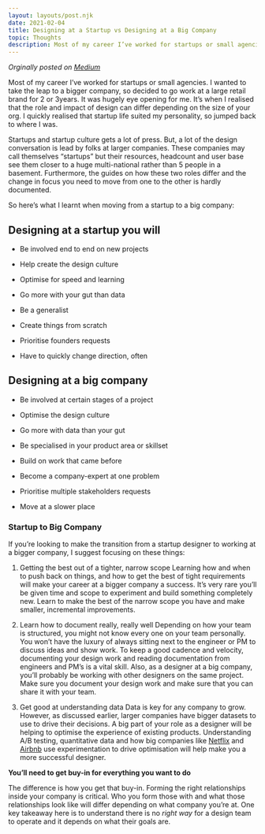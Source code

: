 ```yaml
---
layout: layouts/post.njk
date: 2021-02-04
title: Designing at a Startup vs Designing at a Big Company
topic: Thoughts
description: Most of my career I’ve worked for startups or small agencies. I wanted to take the leap to a bigger company, so decided to go work at a large retail brand for 2 or 3 years. 
---
```


*Orginally posted on [Medium](https://blog.prototypr.io/designing-at-a-startup-vs-designing-at-a-big-company-e6aad22956ea)*

Most of my career I’ve worked for startups or small agencies. I wanted to take the leap to a bigger company, so decided to go work at a large retail brand for 2 or 3years. It was hugely eye opening for me. It’s when I realised that the role and impact of design can differ depending on the size of your org. I quickly realised that startup life suited my personality, so jumped back to where I was.

Startups and startup culture gets a lot of press. But, a lot of the design conversation is lead by folks at larger companies. These companies may call themselves “startups” but their resources, headcount and user base see them closer to a huge multi-national rather than 5 people in a basement. Furthermore, the guides on how these two roles differ and the change in focus you need to move from one to the other is hardly documented.

So here’s what I learnt when moving from a startup to a big company:

## Designing at a startup you will

* Be involved end to end on new projects

* Help create the design culture

* Optimise for speed and learning

* Go more with your gut than data

* Be a generalist

* Create things from scratch

* Prioritise founders requests

* Have to quickly change direction, often

## Designing at a big company

* Be involved at certain stages of a project

* Optimise the design culture

* Go more with data than your gut

* Be specialised in your product area or skillset

* Build on work that came before

* Become a company-expert at one problem

* Prioritise multiple stakeholders requests

* Move at a slower place

### Startup to Big Company

If you’re looking to make the transition from a startup designer to working at a bigger company, I suggest focusing on these things:

 1. Getting the best out of a tighter, narrow scope
Learning how and when to push back on things, and how to get the best of tight requirements will make your career at a bigger company a success. It’s very rare you’ll be given time and scope to experiment and build something completely new. Learn to make the best of the narrow scope you have and make smaller, incremental improvements.

 2. Learn how to document really, really well
Depending on how your team is structured, you might not know every one on your team personally. You won’t have the luxury of always sitting next to the engineer or PM to discuss ideas and show work. To keep a good cadence and velocity, documenting your design work and reading documentation from engineers and PM’s is a vital skill. Also, as a designer at a big company, you’ll probably be working with other designers on the same project. Make sure you document your design work and make sure that you can share it with your team.

 3. Get good at understanding data
Data is key for any company to grow. However, as discussed earlier, larger companies have bigger datasets to use to drive their decisions. A big part of your role as a designer will be helping to optimise the experience of existing products. Understanding A/B testing, quantitative data and how big companies like [Netflix](https://netflixtechblog.com/its-all-a-bout-testing-the-netflix-experimentation-platform-4e1ca458c15) and [Airbnb](https://medium.com/airbnb-engineering/experiments-at-airbnb-e2db3abf39e7) use experimentation to drive optimisation will help make you a more successful designer.


**You’ll need to get buy-in for everything you want to do**

The difference is how you get that buy-in. Forming the right relationships inside your company is critical. Who you form those with and what those relationships look like will differ depending on what company you’re at. One key takeaway here is to understand there is no *right way* for a design team to operate and it depends on what their goals are.
